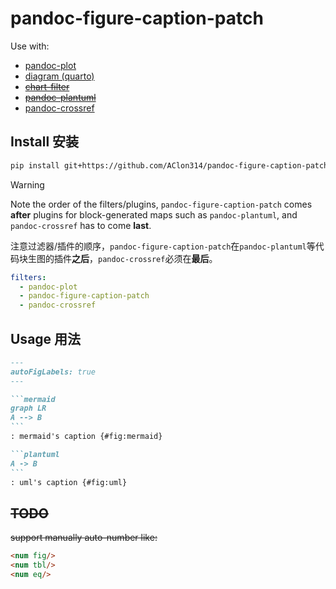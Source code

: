 # pandoc-figure-caption-patch

Use with:

- [pandoc-plot](https://github.com/LaurentRDC/pandoc-plot)
- [diagram (quarto)](https://github.com/pandoc-ext/diagram)
- ~~[chart-filter](https://github.com/nihilor/pandoc-mermaid-chartjs-filter)~~
- ~~[pandoc-plantuml](https://github.com/timofurrer/pandoc-plantuml-filter)~~
- [pandoc-crossref](https://github.com/lierdakil/pandoc-crossref/)

## Install 安装
```sh
pip install git+https://github.com/AClon314/pandoc-figure-caption-patch.git
```

> [!WARNING]
> Note the order of the filters/plugins, `pandoc-figure-caption-patch` comes **after** plugins for block-generated maps such as `pandoc-plantuml`, and `pandoc-crossref` has to come **last**.
> 
> 注意过滤器/插件的顺序，`pandoc-figure-caption-patch`在`pandoc-plantuml`等代码块生图的插件**之后**，`pandoc-crossref`必须在**最后**。
> ```yaml
> filters:
>   - pandoc-plot
>   - pandoc-figure-caption-patch
>   - pandoc-crossref
> ```

## Usage 用法

~~~markdown
---
autoFigLabels: true
---

```mermaid
graph LR
A --> B
```
: mermaid's caption {#fig:mermaid}

```plantuml
A -> B
```
: uml's caption {#fig:uml}

~~~

## ~~TODO~~

~~support manually auto-number like:~~

~~~html
<num fig/>
<num tbl/>
<num eq/>
~~~